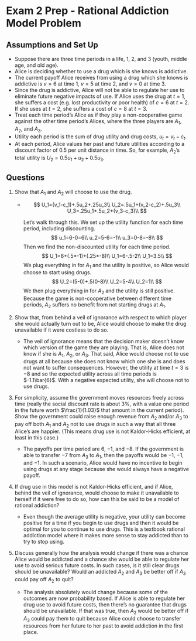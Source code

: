 # Exam 2 Prep - Rational Addiction Model Problem

## Assumptions and Set Up

- Suppose there are three time periods in a life, 1, 2, and 3 (youth, middle age, and old age). 
- Alice is deciding whether to use a drug which is she knows is addictive. 
- The current payoff Alice receives from using a drug which she knows is addictive is $v=6$ at 
  time 1, $v=5$ at time 2, and $v=0$ at time 3. 
- Since the drug is addictive, Alice will not be able to regulate her use to eliminate future negative 
  impacts of use. If Alice uses the drug at $t=1$, she suffers a cost (e.g. lost productivity or poor 
  health) of $c=6$ at $t=2$. If she uses at $t=2$, she suffers a cost of $c=8$ at $t=3$. 
- Treat each time period’s Alice as if they play a non-cooperative game against the other time 
  period’s Alices, where the three players are $A_1$, $A_2$, and $A_3$. 
- Utility each period is the sum of drug utility and drug costs, $u_t=v_t-c_t$. 
- At each period, Alice values her past and future utilities according to a discount factor of 0.5 
  per unit distance in time. So, for example, $A_2$’s total utility is $U_2=0.5u_1+u_2+0.5u_3$. 

## Questions

1. Show that $A_1$ and $A_2$ will choose to use the drug. 

   - $$
      U_1=(v_1-c_1)+.5u_2+.25u_3\\
      U_2=.5u_1+(v_2-c_2)+.5u_3\\
      U_3=.25u_1+.5u_2+(v_3-c_3)\\
      $$

      Let’s walk through this. We set up the utility function for each time period, including discounting.
      $$
      u_1=6-0=6\\
      u_2=5-6=-1\\
      u_3=0-8=-8\\
      $$
      Then we find the non-discounted utility for each time period.
      $$
      U_1=6+(.5*-1)+(.25*-8)\\
      U_1=6-.5-2\\
      U_1=3.5\\
      $$
      We plug everything in for $A_1$ and the utility is positive, so Alice would choose to start using drugs.
      $$
      U_2=(5-0)+.5(0-8)\\
      U_2=5-4\\
      U_2=1\\
      $$
      We then plug everything in for $A_2$ and the utility is still positive. Because the game is non-cooperative between different time periods, $A_2$ suffers no benefit from not starting drugs at $A_1$.

2. Show that, from behind a veil of ignorance with respect to which player she would actually turn out to be, Alice would choose to make the drug unavailable if it were costless to do so. 

   - The veil of ignorance means that the decision maker doesn’t know which version of the game they are playing. That is, Alice does not know if she is $A_1$, $A_2$, or $A_3$. That said, Alice would choose not to use drugs at all because she does not know which one she is and does not want to suffer consequences. However, the utility at time $t=3$ is $-8$ and so the expected utility across all time periods is $-1.1\bar{6}$. With a negative expected utility, she will choose not to use drugs.

3. For simplicity, assume the government moves resources freely across time (really the social discount rate is about $3\%$, with a value one period in the future worth $\frac{1}{1.03}$ that amount in the current period). Show the government could raise enough revenue from $A_2$ and/or $A_3$ to pay off both $A_1$ and $A_2$ not to use drugs in such a way that all three Alice’s are happier. (This means drug use is not Kaldor-Hicks efficient, at least in this case.) 

   - The payoffs per time period are $6$, $-1$, and $-8$. If the government is able to transfer $-7$ from $A_3$ to $A_1$, then the payoffs would be $-1$, $-1$, and $-1$. In such a scenario, Alice would have no incentive to begin using drugs at any stage because she would always have a negative payoff.

4. If drug use in this model is not Kaldor-Hicks efficient, and if Alice, behind the veil of ignorance, would choose to make it unavailable to herself if it were free to do so, how can this be said to be a model of rational addiction? 

   - Even though the average utility is negative, your utility can become positive for a time if you begin to use drugs and then it would be optimal for you to continue to use drugs. This is a textbook rational addiction model where it makes more sense to stay addicted than to try to stop using.

5. Discuss generally how the analysis would change if there was a chance Alice would be addicted and a chance she would be able to regulate her use to avoid serious future costs. In such cases, is it still clear drugs should be unavailable? Would an addicted $A_2$ and $A_3$ be better off if $A_3$ could pay off $A_2$ to quit? 

   - The analysis absolutely would change because some of the outcomes are now probability based. If Alice is able to regulate her drug use to avoid future costs, then there’s no guarantee that drugs should be unavailable. If that was true, then $A_2$ would be better off if $A_3$ could pay them to quit because Alice could choose to transfer resources from her future to her past to avoid addiction in the first place.